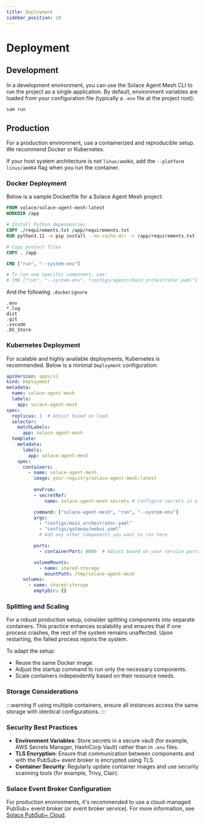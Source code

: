 ```yaml
---
title: Deployment
sidebar_position: 10
---
```


# Deployment

## Development

In a development environment, you can use the Solace Agent Mesh CLI to run the project as a single application. By default, environment variables are loaded from your configuration file (typically a `.env` file at the project root):

```bash
sam run
```

## Production

For a production environment, use a containerized and reproducible setup. We recommend Docker or Kubernetes.

If your host system architecture is not `linux/amd64`, add the `--platform linux/amd64` flag when you run the container.

### Docker Deployment

Below is a sample Dockerfile for a Solace Agent Mesh project:

```Dockerfile
FROM solace/solace-agent-mesh:latest
WORKDIR /app

# Install Python dependencies
COPY ./requirements.txt /app/requirements.txt
RUN python3.11 -m pip install --no-cache-dir -r /app/requirements.txt

# Copy project files
COPY . /app

CMD ["run", "--system-env"]

# To run one specific component, use:
# CMD ["run", "--system-env", "configs/agents/main_orchestrator.yaml"]

```

And the following `.dockerignore`

```
.env
*.log
dist
.git
.vscode
.DS_Store
```


### Kubernetes Deployment

For scalable and highly available deployments, Kubernetes is recommended. Below is a minimal `Deployment` configuration:

```yaml
apiVersion: apps/v1
kind: Deployment
metadata:
  name: solace-agent-mesh
  labels:
    app: solace-agent-mesh
spec:
  replicas: 1  # Adjust based on load
  selector:
    matchLabels:
      app: solace-agent-mesh
  template:
    metadata:
      labels:
        app: solace-agent-mesh
    spec:
      containers:
        - name: solace-agent-mesh
          image: your-registry/solace-agent-mesh:latest
          
          envFrom:
          - secretRef:
              name: solace-agent-mesh-secrets # Configure secrets in a Kubernetes Secret

          command: ["solace-agent-mesh", "run", "--system-env"]
          args:
            - "configs/main_orchestrator.yaml"
            - "configs/gateway/webui.yaml"
            # Add any other components you want to run here

          ports:
            - containerPort: 8000  # Adjust based on your service ports

          volumeMounts:
            - name: shared-storage
              mountPath: /tmp/solace-agent-mesh
      volumes:
        - name: shared-storage
          emptyDir: {}
```

### Splitting and Scaling

For a robust production setup, consider splitting components into separate containers. This practice enhances scalability and ensures that if one process crashes, the rest of the system remains unaffected. Upon restarting, the failed process rejoins the system.

To adapt the setup:
- Reuse the same Docker image.
- Adjust the startup command to run only the necessary components.
- Scale containers independently based on their resource needs.

### Storage Considerations


:::warning
If using multiple containers, ensure all instances access the same storage with identical configurations.
:::

### Security Best Practices

- **Environment Variables**: Store secrets in a secure vault (for example, AWS Secrets Manager, HashiCorp Vault) rather than in `.env` files.
- **TLS Encryption**: Ensure that communication between components and with the PubSub+ event broker is encrypted using TLS.
- **Container Security**: Regularly update container images and use security scanning tools (for example, Trivy, Clair).

### Solace Event Broker Configuration

For production environments, it's recommended to use a cloud-managed PubSub+ event broker (or event broker service). For more information, see  [Solace PubSub+ Cloud](https://solace.com/products/event-broker/).


